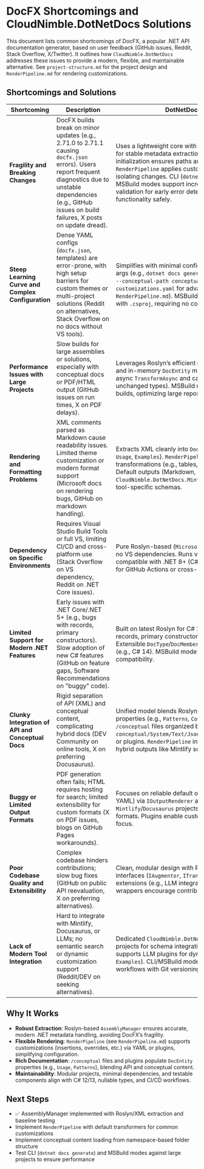 # DocFX Shortcomings and CloudNimble.DotNetDocs Solutions

This document lists common shortcomings of DocFX, a popular .NET API documentation generator, based on user feedback (GitHub issues, Reddit, Stack Overflow, X/Twitter). It outlines how `CloudNimble.DotNetDocs` addresses these issues to provide a modern, flexible, and maintainable alternative. See `project-structure.md` for the project design and `RenderPipeline.md` for rendering customizations.

## Shortcomings and Solutions

| Shortcoming | Description | DotNetDocs Solution |
|-------------|-------------|---------------------|
| **Fragility and Breaking Changes** | DocFX builds break on minor updates (e.g., 2.71.0 to 2.71.1 causing `docfx.json` errors). Users report frequent diagnostics due to unstable dependencies (e.g., GitHub issues on build failures, X posts on update dread). | Uses a lightweight core with Roslyn (`AssemblyManager`) for stable metadata extraction. Constructor-based initialization ensures paths are validated early. The `RenderPipeline` applies customizations post-extraction, isolating changes. CLI (`dotnet docs generate`) and MSBuild modes support incremental builds and validation for early error detection. Plugins extend functionality safely. |
| **Steep Learning Curve and Complex Configuration** | Dense YAML configs (`docfx.json`, templates) are error-prone, with high setup barriers for custom themes or multi-project solutions (Reddit on alternatives, Stack Overflow on no docs without VS tools). | Simplifies with minimal configuration. CLI uses intuitive args (e.g., `dotnet docs generate --assembly MyLib.dll --conceptual-path conceptual/`). Optional `customizations.yaml` for advanced needs (see `RenderPipeline.md`). MSBuild task integrates natively with `.csproj`, requiring no complex setup. |
| **Performance Issues with Large Projects** | Slow builds for large assemblies or solutions, especially with conceptual docs or PDF/HTML output (GitHub issues on run times, X on PDF delays). | Leverages Roslyn’s efficient `MetadataReference` loading and in-memory `DocEntity` model. `RenderPipeline` uses async `TransformAsync` and caching (e.g., skip unchanged types). MSBuild mode supports incremental builds, optimizing large repos. |
| **Rendering and Formatting Problems** | XML comments parsed as Markdown cause readability issues. Limited theme customization or modern format support (Microsoft docs on rendering bugs, GitHub on markdown handling). | Extracts XML cleanly into `DocEntity` properties (e.g., `Usage`, `Examples`). `RenderPipeline` applies transformations (e.g., tables, syntax highlighting). Default outputs (Markdown, JSON, YAML) are robust; `CloudNimble.DotNetDocs.Mintlify`/`Docusaurus` handle tool-specific schemas. |
| **Dependency on Specific Environments** | Requires Visual Studio Build Tools or full VS, limiting CI/CD and cross-platform use (Stack Overflow on VS dependency, Reddit on .NET Core issues). | Pure Roslyn-based (`Microsoft.CodeAnalysis.CSharp`), no VS dependencies. Runs via CLI or MSBuild task, compatible with .NET 8+ (C# 12/13). Minimal footprint for GitHub Actions or cross-platform CI. |
| **Limited Support for Modern .NET Features** | Early issues with .NET Core/.NET 5+ (e.g., bugs with records, primary constructors). Slow adoption of new C# features (GitHub on feature gaps, Software Recommendations on "buggy" code). | Built on latest Roslyn for C# 12/13 support (e.g., records, primary constructors via `ITypeSymbol`). Extensible `DocType`/`DocMember` model for future features (e.g., C# 14). MSBuild mode ensures modern build compatibility. |
| **Clunky Integration of API and Conceptual Docs** | Rigid separation of API (XML) and conceptual content, complicating hybrid docs (DEV Community on online tools, X on preferring Docusaurus). | Unified model blends Roslyn/XML with `DocEntity` properties (e.g., `Patterns`, `Considerations`) from `/conceptual` files organized by namespace (e.g., `conceptual/System/Text/Json/JsonSerializer/usage.md`) or plugins. `RenderPipeline` integrates seamlessly for hybrid outputs like Mintlify schemas. |
| **Buggy or Limited Output Formats** | PDF generation often fails; HTML requires hosting for search; limited extensibility for custom formats (X on PDF issues, blogs on GitHub Pages workarounds). | Focuses on reliable default outputs (Markdown, JSON, YAML) via `IOutputRenderer` and `RenderPipeline`. `Mintlify`/`Docusaurus` projects support web-friendly formats. Plugins enable custom formats without PDF focus. |
| **Poor Codebase Quality and Extensibility** | Complex codebase hinders contributions; slow bug fixes (GitHub on public API reevaluation, X on preferring alternatives). | Clean, modular design with POCOs (`DocEntity`) and interfaces (`IAugmentor`, `ITransformer`). Plugins enable extensions (e.g., LLM integrations). Simple Roslyn wrappers encourage contributions without legacy bloat. |
| **Lack of Modern Tool Integration** | Hard to integrate with Mintlify, Docusaurus, or LLMs; no semantic search or dynamic customization support (Reddit/DEV on seeking alternatives). | Dedicated `CloudNimble.DotNetDocs.Mintlify`/`Docusaurus` projects for schema integration. `RenderPipeline` supports LLM plugins for dynamic customizations (e.g., `Examples`). CLI/MSBuild modes enable CI-friendly workflows with Git versioning. |

## Why It Works
- **Robust Extraction**: Roslyn-based `AssemblyManager` ensures accurate, modern .NET metadata handling, avoiding DocFX’s fragility.
- **Flexible Rendering**: `RenderPipeline` (see `RenderPipeline.md`) supports customizations (insertions, overrides, etc.) via YAML or plugins, simplifying configuration.
- **Rich Documentation**: `/conceptual` files and plugins populate `DocEntity` properties (e.g., `Usage`, `Patterns`), blending API and conceptual content.
- **Maintainability**: Modular projects, minimal dependencies, and testable components align with C# 12/13, nullable types, and CI/CD workflows.

## Next Steps
- ✅ AssemblyManager implemented with Roslyn/XML extraction and baseline testing
- Implement `RenderPipeline` with default transformers for common customizations
- Implement conceptual content loading from namespace-based folder structure
- Test CLI (`dotnet docs generate`) and MSBuild modes against large projects to ensure performance

